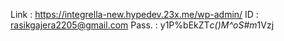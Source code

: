 
Link : https://integrella-new.hypedev.23x.me/wp-admin/
ID : rasikgajera2205@gmail.com
Pass. : y1P%bEkZT*c()M^oS#m*1Vzj
